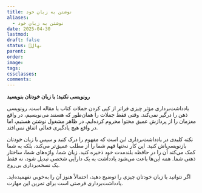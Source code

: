 ```yaml
---
title: نوشتن به زبان خود
aliases:
  - نوشتن به زبان خود
date: 2025-04-30
lastmod: 
draft: false
status: 🌱نهال
parent: 
order: 
image: 
tags: 
cssclasses: 
comments:
---
```

**رونویسی نکنید؛ با زبان خودتان بنویسید**

یادداشت‌برداری مؤثر چیزی فراتر از کپی کردن جملات کتاب یا مقاله است. رونویسی ذهن را درگیر نمی‌کند. وقتی فقط جملات را همان‌طور که هستند می‌نویسیم، در واقع مغزمان را از پردازش عمیق محتوا محروم کرده‌ایم. در ظاهر مشغول نوشتن هستیم، اما در واقع هیچ یادگیری فعالی اتفاق نمی‌افتد.

نکته کلیدی در یادداشت‌برداری این است که مفهوم را درک کنید و سپس با زبان خودتان بازنویسی‌اش کنید. این کار نه‌تنها فهم شما را از مطلب عمیق‌تر می‌کند، بلکه به شما کمک می‌کند آن را در حافظه بلندمدت خود ذخیره کنید. زبان شما، واژه‌های شما، ساختار ذهنی شما. همه این‌ها باعث می‌شود یادداشت به یک دارایی شخصی تبدیل شود، نه فقط یک نسخه‌برداری بی‌روح.

اگر نتوانید با زبان خودتان چیزی را توضیح دهید، احتمالاً هنوز آن را به‌خوبی نفهمیده‌اید. یادداشت‌برداری فرصتی است برای تمرین این مهارت.